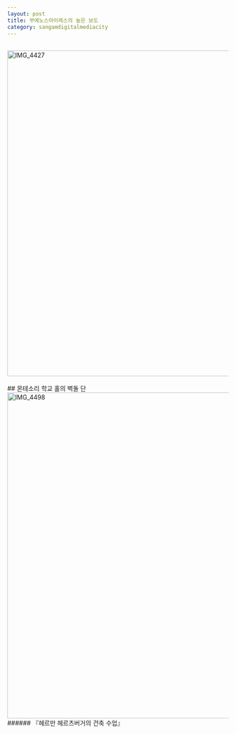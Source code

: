 ```yaml
---
layout: post
title: 부에노스아이레스의 높은 보도
category: sangamdigitalmediacity
---
```

<br/>
<img width="740px" alt="IMG_4427" src="https://user-images.githubusercontent.com/81041256/111919379-031b9480-8acd-11eb-91fa-44b66c56f63a.JPG">
<br/><br/>
## 몬테소리 학교 홀의 벽돌 단
<br/>
<img width="740px" alt="IMG_4498" src="https://user-images.githubusercontent.com/81041256/111919931-9d7cd780-8acf-11eb-8dfb-bb8c2c69fae4.jpg">
###### 『헤르만 헤르츠버거의 건축 수업』
